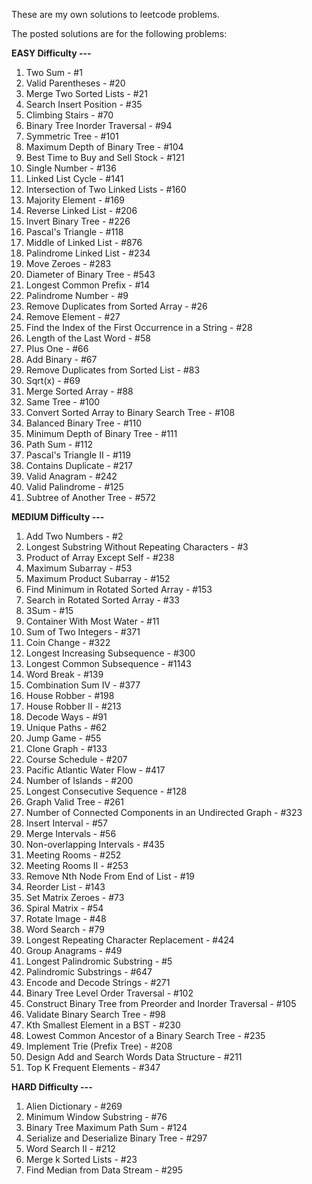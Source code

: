 These are my own solutions to leetcode problems.

The posted solutions are for the following problems:

   **EASY Difficulty ---**
   1. Two Sum - #1
   2. Valid Parentheses - #20
   3. Merge Two Sorted Lists - #21
   4. Search Insert Position - #35
   5. Climbing Stairs - #70
   6. Binary Tree Inorder Traversal - #94
   7. Symmetric Tree - #101
   8. Maximum Depth of Binary Tree - #104
   9. Best Time to Buy and Sell Stock - #121
   10. Single Number - #136
   11. Linked List Cycle - #141
   12. Intersection of Two Linked Lists - #160
   13. Majority Element - #169
   14. Reverse Linked List - #206
   15. Invert Binary Tree - #226
   16. Pascal's Triangle - #118
   17. Middle of Linked List - #876
   18. Palindrome Linked List - #234
   19. Move Zeroes - #283
   20. Diameter of Binary Tree - #543
   21. Longest Common Prefix - #14
   22. Palindrome Number - #9
   23. Remove Duplicates from Sorted Array - #26
   24. Remove Element - #27
   25. Find the Index of the First Occurrence in a String - #28
   26. Length of the Last Word - #58
   27. Plus One - #66
   28. Add Binary - #67
   29. Remove Duplicates from Sorted List - #83
   30. Sqrt(x) - #69
   31. Merge Sorted Array - #88
   32. Same Tree - #100
   33. Convert Sorted Array to Binary Search Tree - #108
   34. Balanced Binary Tree - #110
   35. Minimum Depth of Binary Tree - #111
   36. Path Sum - #112
   37. Pascal's Triangle II - #119
   38. Contains Duplicate - #217
   39. Valid Anagram - #242
   40. Valid Palindrome - #125
   41. Subtree of Another Tree - #572


   **MEDIUM Difficulty ---**
   1. Add Two Numbers - #2
   2. Longest Substring Without Repeating Characters - #3
   3. Product of Array Except Self - #238
   4. Maximum Subarray - #53
   5. Maximum Product Subarray - #152
   6. Find Minimum in Rotated Sorted Array - #153
   7. Search in Rotated Sorted Array - #33
   8. 3Sum - #15
   9. Container With Most Water - #11
   10. Sum of Two Integers - #371
   11. Coin Change - #322
   12. Longest Increasing Subsequence - #300
   13. Longest Common Subsequence - #1143
   14. Word Break - #139
   15. Combination Sum IV - #377
   16. House Robber - #198
   17. House Robber II - #213
   18. Decode Ways - #91
   19. Unique Paths - #62
   20. Jump Game - #55
   21. Clone Graph - #133
   22. Course Schedule - #207
   23. Pacific Atlantic Water Flow - #417
   24. Number of Islands - #200
   25. Longest Consecutive Sequence - #128
   26. Graph Valid Tree - #261
   27. Number of Connected Components in an Undirected Graph - #323
   28. Insert Interval - #57
   29. Merge Intervals - #56
   30. Non-overlapping Intervals - #435
   31. Meeting Rooms - #252
   32. Meeting Rooms II - #253
   33. Remove Nth Node From End of List - #19
   34. Reorder List - #143
   35. Set Matrix Zeroes - #73
   36. Spiral Matrix - #54
   37. Rotate Image - #48
   38. Word Search - #79
   39. Longest Repeating Character Replacement - #424
   40. Group Anagrams - #49
   41. Longest Palindromic Substring - #5
   42. Palindromic Substrings - #647
   43. Encode and Decode Strings - #271
   44. Binary Tree Level Order Traversal - #102
   45. Construct Binary Tree from Preorder and Inorder Traversal - #105
   46. Validate Binary Search Tree - #98
   47. Kth Smallest Element in a BST - #230
   48. Lowest Common Ancestor of a Binary Search Tree - #235
   49. Implement Trie (Prefix Tree) - #208
   50. Design Add and Search Words Data Structure - #211
   51. Top K Frequent Elements - #347


   **HARD Difficulty ---**
   1. Alien Dictionary - #269
   2. Minimum Window Substring - #76
   3. Binary Tree Maximum Path Sum - #124
   4. Serialize and Deserialize Binary Tree - #297
   5. Word Search II - #212
   6. Merge k Sorted Lists - #23
   7. Find Median from Data Stream - #295